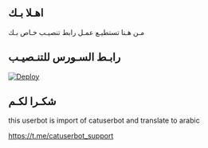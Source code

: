 ## اهـلا بـك
مـن هـنا تستطيـع عمـل رابط تنصيـب خـاص بـك

## رابـط السـورس للتنـصيـب

[![Deploy](https://www.herokucdn.com/deploy/button.svg)](https://heroku.com/deploy?template=https:/aauiofv/aauiofv/jmthon)

## شكـرا لكـم 


this userbot is import of catuserbot and translate to arabic

https://t.me/catuserbot_support
